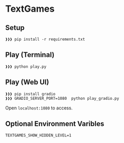 # TextGames

## Setup
```
❱❱❱ pip install -r requirements.txt
```

## Play (Terminal)
```
❱❱❱ python play.py
```

## Play (Web UI)
```
❱❱❱ pip install gradio
❱❱❱ GRADIO_SERVER_PORT=1080  python play_gradio.py
```
Open `localhost:1080` to access.

## Optional Environment Varibles
```
TEXTGAMES_SHOW_HIDDEN_LEVEL=1
```

